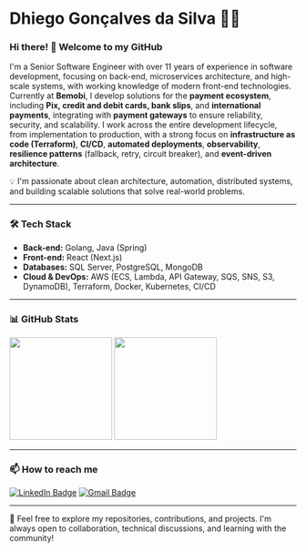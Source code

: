 # Dhiego Gonçalves da Silva 👨‍💻

### Hi there! 👋 Welcome to my GitHub

I'm a Senior Software Engineer with over 11 years of experience in software development, focusing on back-end, microservices architecture, and high-scale systems, with working knowledge of modern front-end technologies.
Currently at **Bemobi**, I develop solutions for the **payment ecosystem**, including **Pix, credit and debit cards, bank slips**, and **international payments**, integrating with **payment gateways** to ensure reliability, security, and scalability.
I work across the entire development lifecycle, from implementation to production, with a strong focus on **infrastructure as code (Terraform)**, **CI/CD**, **automated deployments**, **observability**, **resilience patterns** (fallback, retry, circuit breaker), and **event-driven architecture**.

💡 I'm passionate about clean architecture, automation, distributed systems, and building scalable solutions that solve real-world problems.

---

### 🛠️ Tech Stack

- **Back-end:** Golang, Java (Spring)
- **Front-end:** React (Next.js)
- **Databases:** SQL Server, PostgreSQL, MongoDB
- **Cloud & DevOps:** AWS (ECS, Lambda, API Gateway, SQS, SNS, S3, DynamoDB), Terraform, Docker, Kubernetes, CI/CD

---

### 📊 GitHub Stats

<div>
  <img height="180em" src="https://github-readme-stats-sigma-five.vercel.app/api?username=dhiegogoncalves&show_icons=true&theme=tokyonight"/>
  <img height="180em" src="https://github-readme-stats.vercel.app/api/top-langs/?username=dhiegogoncalves&show_icons=true&theme=tokyonight&layout=compact"/>
</div>

---

### 📫 How to reach me

[![LinkedIn Badge](https://img.shields.io/badge/-LinkedIn-blue?style=flat-square&logo=Linkedin&logoColor=white&link=https://www.linkedin.com/in/dhiegogoncalves/)](https://www.linkedin.com/in/dhiegogoncalves/)
[![Gmail Badge](https://img.shields.io/badge/-Gmail-c14438?style=flat-square&logo=Gmail&logoColor=white&link=mailto:dhhiego@gmail.com)](mailto:dhhiego@gmail.com)

---

🚀 Feel free to explore my repositories, contributions, and projects. I'm always open to collaboration, technical discussions, and learning with the community!
